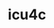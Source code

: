 ---
title: "icu4c"
layout: cache
categories: [package, develop-2024-02-25]
meta: {"versions": ["67.1"], "compilers": ["gcc@=11.1.0", "gcc@=11.4.0", "gcc@=7.5.0", "gcc@=9.4.0"], "oss": ["ubuntu18.04", "ubuntu20.04"], "platforms": ["linux"], "targets": ["ppc64le", "x86_64_v3"], "stacks": ["build_systems", "data-vis-sdk", "e4s", "e4s-power", "root"], "num_specs": 4, "num_specs_by_stack": {"root": 4, "build_systems": 1, "e4s-power": 1, "data-vis-sdk": 1, "e4s": 1}}
spec_details: [{"hash": "mj6kkoysueczz2hcrdmi46o6pbt6nueb", "compiler": "gcc@=7.5.0", "versions": ["67.1"], "os": "ubuntu18.04", "platform": "linux", "target": "x86_64_v3", "variants": ["build_system=autotools", "cxxstd=11"], "stacks": ["root", "build_systems"], "size": "-", "tarball": "https://binaries.spack.io/releases/develop-2024-02-25/build_cache/linux-ubuntu18.04-x86_64_v3/gcc-7.5.0/icu4c-67.1/linux-ubuntu18.04-x86_64_v3-gcc-7.5.0-icu4c-67.1-mj6kkoysueczz2hcrdmi46o6pbt6nueb.spack"}, {"hash": "2wdxqji4dpq4ymhsstyvfrn2yjvln5sz", "compiler": "gcc@=9.4.0", "versions": ["67.1"], "os": "ubuntu20.04", "platform": "linux", "target": "ppc64le", "variants": ["build_system=autotools", "cxxstd=11"], "stacks": ["root", "e4s-power"], "size": "-", "tarball": "https://binaries.spack.io/releases/develop-2024-02-25/build_cache/linux-ubuntu20.04-ppc64le/gcc-9.4.0/icu4c-67.1/linux-ubuntu20.04-ppc64le-gcc-9.4.0-icu4c-67.1-2wdxqji4dpq4ymhsstyvfrn2yjvln5sz.spack"}, {"hash": "indltx72jncxgtegb6ujarcrgknwtppr", "compiler": "gcc@=11.1.0", "versions": ["67.1"], "os": "ubuntu20.04", "platform": "linux", "target": "x86_64_v3", "variants": ["build_system=autotools", "cxxstd=11"], "stacks": ["root", "data-vis-sdk"], "size": "-", "tarball": "https://binaries.spack.io/releases/develop-2024-02-25/build_cache/linux-ubuntu20.04-x86_64_v3/gcc-11.1.0/icu4c-67.1/linux-ubuntu20.04-x86_64_v3-gcc-11.1.0-icu4c-67.1-indltx72jncxgtegb6ujarcrgknwtppr.spack"}, {"hash": "7cbhc2veyojn3qowc3jptvtgomu45vay", "compiler": "gcc@=11.4.0", "versions": ["67.1"], "os": "ubuntu20.04", "platform": "linux", "target": "x86_64_v3", "variants": ["build_system=autotools", "cxxstd=11"], "stacks": ["e4s", "root"], "size": "-", "tarball": "https://binaries.spack.io/releases/develop-2024-02-25/build_cache/linux-ubuntu20.04-x86_64_v3/gcc-11.4.0/icu4c-67.1/linux-ubuntu20.04-x86_64_v3-gcc-11.4.0-icu4c-67.1-7cbhc2veyojn3qowc3jptvtgomu45vay.spack"}]
---